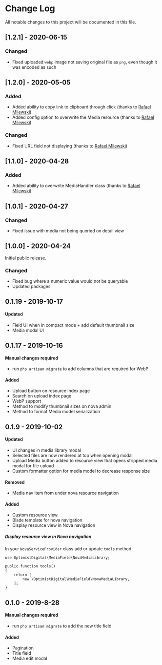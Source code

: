 # Change Log

All notable changes to this project will be documented in this file.

## [1.2.1] - 2020-06-15

### Changed

- Fixed uploaded `webp` image not saving original file as `png`, even though it was encoded as such

## [1.2.0] - 2020-05-05

### Added

- Added ability to copy link to clipboard through click (thanks to [Rafael Milewski](https://github.com/milewski))
- Added config option to overwrite the Media resource (thanks to [Rafael Milewski](https://github.com/milewski))

### Changed

- Fixed URL field not displaying (thanks to [Rafael Milewski](https://github.com/milewski))

## [1.1.0] - 2020-04-28

### Added

- Added ability to overwrite MediaHandler class (thanks to [Rafael Milewski](https://github.com/milewski))

## [1.0.1] - 2020-04-27

### Changed

- Fixed issue with media not being queried on detail view

## [1.0.0] - 2020-04-24

Initial public release.

### Changed

- Fixed bug where a numeric value would not be queryable
- Updated packages

## 0.1.19 - 2019-10-17

#### Updated

- Field UI when in compact mode + add default thumbnail size
- Media modal UI

## 0.1.17 - 2019-10-16

#### Manual changes required

- run `php artisan migrate` to add columns that are required for WebP

#### Added

- Upload button on resource index page
- Search on upload index page
- WebP support
- Method to modify thumbnail sizes on nova admin
- Method to format Media model serialization

## 0.1.9 - 2019-10-02

#### Updated

- UI changes in media library modal
- Selected files are now rendered at top when opening modal
- Upload Media button added to resource view that opens stripped media modal for file upload
- Custom formatter option for media model to decrease response size

#### Removed

- Media nav item from under nova resource navigation

#### Added

- Custom resource view.
- Blade template for nova navigation
- Display resource view in Nova navigation

##### Display resource view in Nova navigation

In your `NovaServiceProvider` class add or update `tools` method

```
use OptimistDigital\MediaField\NovaMediaLibrary;

public function tools()
{
    return [
        new \OptimistDigital\MediaField\NovaMediaLibrary,
    ];
}
```

## 0.1.0 - 2019-8-28

#### Manual changes required

- run `php artisan migrate` to add the new title field

#### Added

- Pagination
- Title field
- Media edit modal
